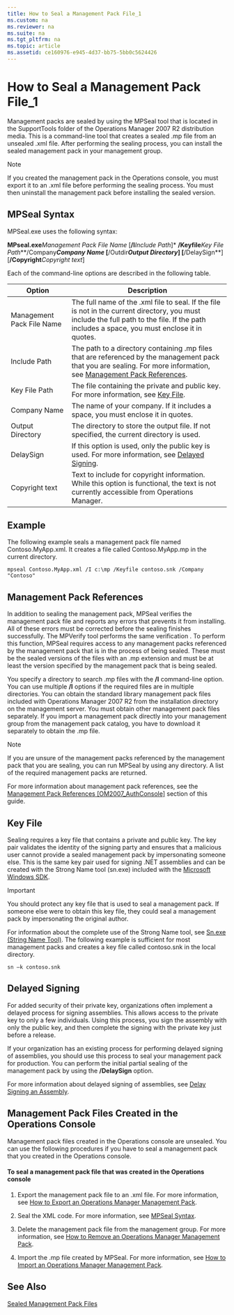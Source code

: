 ```yaml
---
title: How to Seal a Management Pack File_1
ms.custom: na
ms.reviewer: na
ms.suite: na
ms.tgt_pltfrm: na
ms.topic: article
ms.assetid: ce160976-e945-4d37-bb75-5bb0c5624426
---
```

# How to Seal a Management Pack File_1
Management packs are sealed by using the MPSeal tool that is located in the SupportTools folder of the Operations Manager 2007 R2 distribution media. This is a command\-line tool that creates a sealed .mp file from an unsealed .xml file. After performing the sealing process, you can install the sealed management pack in your management group.

> [!NOTE]
> If you created the management pack in the Operations console, you must export it to an .xml file before performing the sealing process. You must then uninstall the management pack before installing the sealed version.

## <a name="MPSeal"></a>MPSeal Syntax
MPSeal.exe uses the following syntax:

**MPseal.exe***Management Pack File Name* \[**\/I***Include Path*\]\* **\/Keyfile***Key File Path***\/Company***Company Name* \[**\/Outdir***Output Directory*\] \[**\/DelaySign**\] \[**\/Copyright***Copyright text*\]

Each of the command\-line options are described in the following table.

|Option|Description|
|----------|---------------|
|Management Pack File Name|The full name of the .xml file to seal. If the file is not in the current directory, you must include the full path to the file. If the path includes a space, you must enclose it in quotes.|
|Include Path|The path to a directory containing .mp files that are referenced by the management pack that you are sealing. For more information, see [Management Pack References](./How-to-Seal-a-Management-Pack-File.md#MPReferences).|
|Key File Path|The file containing the private and public key. For more information, see [Key File](./How-to-Seal-a-Management-Pack-File.md#KeyFile).|
|Company Name|The name of your company. If it includes a space, you must enclose it in quotes.|
|Output Directory|The directory to store the output file. If not specified, the current directory is used.|
|DelaySign|If this option is used, only the public key is used. For more information, see [Delayed Signing](./How-to-Seal-a-Management-Pack-File.md#DelayedSigning).|
|Copyright text|Text to include for copyright information. While this option is functional, the text is not currently accessible from Operations Manager.|

## Example
The following example seals a management pack file named Contoso.MyApp.xml. It creates a file called Contoso.MyApp.mp in the current directory.

```
mpseal Contoso.MyApp.xml /I c:\mp /Keyfile contoso.snk /Company "Contoso"
```

## <a name="MPReferences"></a>Management Pack References
In addition to sealing the management pack, MPSeal verifies the management pack file and reports any errors that prevents it from installing. All of these errors must be corrected before the sealing finishes successfully. The MPVerify tool performs the same verification . To perform this function, MPSeal requires access to any management packs referenced by the management pack that is in the process of being sealed. These must be the sealed versions of the files with an .mp extension and must be at least the version specified by the management pack that is being sealed.

You specify a directory to search .mp files with the **\/I** command\-line option. You can use multiple **\/I** options if the required files are in multiple directories. You can obtain the standard library management pack files included with Operations Manager 2007 R2 from the installation directory on the management server. You must obtain other management pack files separately. If you import a management pack directly into your management group from the management pack catalog, you have to download it separately to obtain the .mp file.

> [!NOTE]
> If you are unsure of the management packs referenced by the management pack that you are sealing, you can run MPSeal by using any directory. A list of the required management packs are returned.

For more information about management pack references, see the [Management Pack References &#91;OM2007\_AuthConsole&#93;](assetId:///2a17c71d-8cab-45a1-9b01-63e8ec4dbd4c) section of this guide.

## <a name="KeyFile"></a>Key File
Sealing requires a key file that contains a private and public key. The key pair validates the identity of the signing party and ensures that a malicious user cannot provide a sealed management pack by impersonating someone else. This is the same key pair used for signing .NET assemblies and can be created with the Strong Name tool \(sn.exe\) included with the [Microsoft Windows SDK](http://go.microsoft.com/fwlink/?LinkID=231265).

> [!IMPORTANT]
> You should protect any key file that is used to seal a management pack. If someone else were to obtain this key file, they could seal a management pack by impersonating the original author.

For information about the complete use of the Strong Name tool, see [Sn.exe \(String Name Tool\)](http://go.microsoft.com/fwlink/?LinkID=231266). The following example is sufficient for most management packs and creates a key file called contoso.snk in the local directory.

```
sn –k contoso.snk
```

## <a name="DelayedSigning"></a>Delayed Signing
For added security of their private key, organizations often implement a delayed process for signing assemblies. This allows access to the private key to only a few individuals. Using this process, you sign the assembly with only the public key, and then complete the signing with the private key just before a release.

If your organization has an existing process for performing delayed signing of assemblies, you should use this process to seal your management pack for production. You can perform the initial partial sealing of the management pack by using the **\/DelaySign** option.

For more information about delayed signing of assemblies, see [Delay Signing an Assembly](http://go.microsoft.com/fwlink/?LinkID=231267).

## <a name="OperationsConsole"></a>Management Pack Files Created in the Operations Console
Management pack files created in the Operations console are unsealed. You can use the following procedures if you have to seal a management pack that you created in the Operations console.

#### To seal a management pack file that was created in the Operations console

1.  Export the management pack file to an .xml file. For more information, see [How to Export an Operations Manager Management Pack](./How-to-Export-an-Operations-Manager-Management-Pack.md).

2.  Seal the XML code. For more information, see [MPSeal Syntax](./How-to-Seal-a-Management-Pack-File.md#MPSeal).

3.  Delete the management pack file from the management group. For more information, see [How to Remove an Operations Manager Management Pack](./How-to-Remove-an-Operations-Manager-Management-Pack.md).

4.  Import the .mp file created by MPSeal. For more information, see [How to Import an Operations Manager Management Pack](./How-to-Import-an-Operations-Manager-Management-Pack.md).

## See Also
[Sealed Management Pack Files](./Sealed-Management-Pack-Files.md)


